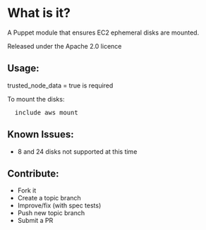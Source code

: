 What is it?
===========

A Puppet module that ensures EC2 ephemeral disks are mounted.

Released under the Apache 2.0 licence

Usage:
------

trusted_node_data = true is required

To mount the disks:
<pre>
  include aws_mount
</pre>

Known Issues:
-------------
* 8 and 24 disks not supported at this time

Contribute:
-----------
* Fork it
* Create a topic branch
* Improve/fix (with spec tests)
* Push new topic branch
* Submit a PR
